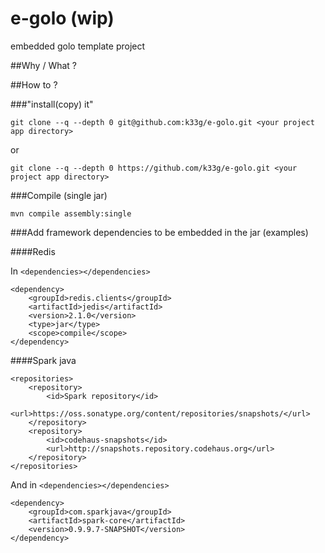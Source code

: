 e-golo (wip)
======

embedded golo template project

##Why / What ?


##How to ?

###"install(copy) it"

    git clone --q --depth 0 git@github.com:k33g/e-golo.git <your project app directory>

or

    git clone --q --depth 0 https://github.com/k33g/e-golo.git <your project app directory>

###Compile (single jar)

    mvn compile assembly:single

###Add framework dependencies to be embedded in the jar (examples)

####Redis

In `<dependencies></dependencies>`

    <dependency>
        <groupId>redis.clients</groupId>
        <artifactId>jedis</artifactId>
        <version>2.1.0</version>
        <type>jar</type>
        <scope>compile</scope>
    </dependency>

####Spark java

    <repositories>
        <repository>
            <id>Spark repository</id>
            <url>https://oss.sonatype.org/content/repositories/snapshots/</url>
        </repository>
        <repository>
            <id>codehaus-snapshots</id>
            <url>http://snapshots.repository.codehaus.org</url>
        </repository>
    </repositories>

And in `<dependencies></dependencies>`

    <dependency>
        <groupId>com.sparkjava</groupId>
        <artifactId>spark-core</artifactId>
        <version>0.9.9.7-SNAPSHOT</version>
    </dependency>
